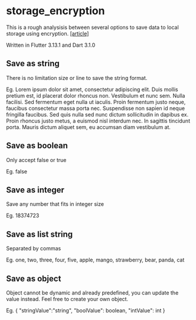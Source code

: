# storage_encryption
This is a rough analysisis between several options to save data to local storage using encryption. [[article]](https://medium.com/@sahnamm/encrypt-local-storage-in-flutter-mobile-ef2e4d40e0be)

Written in Flutter 3.13.1 and Dart 3.1.0

## Save as string

There is no limitation size or line to save the string format.

Eg. Lorem ipsum dolor sit amet, consectetur adipiscing elit. Duis mollis pretium est, id placerat dolor rhoncus non. Vestibulum et nunc sem. Nulla facilisi. Sed fermentum eget nulla ut iaculis. Proin fermentum justo neque, faucibus consectetur massa porta nec. Suspendisse non sapien id neque fringilla faucibus. Sed quis nulla sed nunc dictum sollicitudin in dapibus ex. Proin rhoncus justo metus, a euismod nisl interdum nec. In sagittis tincidunt porta. Mauris dictum aliquet sem, eu accumsan diam vestibulum at. 

## Save as boolean

Only accept false or true

Eg. false

## Save as integer

Save any number that fits in integer size

Eg. 18374723

## Save as list string

Separated by commas

Eg. one, two, three, four, five, apple, mango, strawberry, bear, panda, cat

## Save as object

Object cannot be dynamic and already predefined, you can update the value instead. Feel free to create your own object.

Eg.
{
   "stringValue":"string",
   "boolValue": boolean,
   "intValue": int
}
